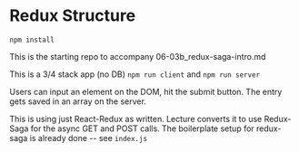 # Redux Structure

`npm install`

This is the starting repo to accompany 06-03b_redux-saga-intro.md

This is a 3/4 stack app (no DB)
`npm run client` and `npm run server`

Users can input an element on the DOM, hit the submit button. The entry gets saved in an array on the server.

This is using just React-Redux as written. Lecture converts it to use Redux-Saga for the async GET and POST calls.
The boilerplate setup for redux-saga is already done -- see `index.js`

